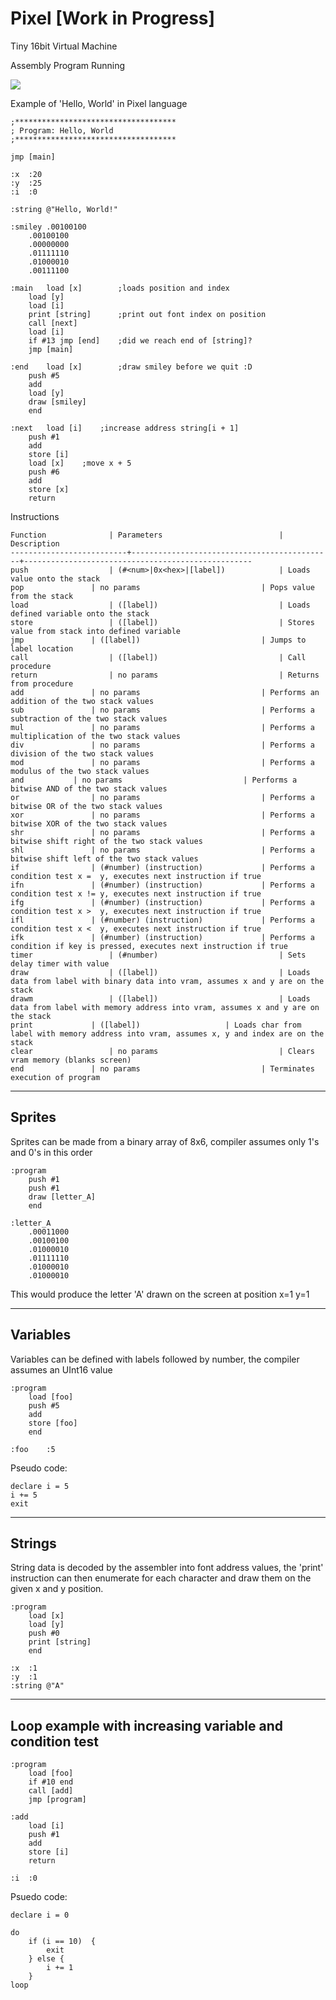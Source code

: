 # Pixel [Work in Progress]
Tiny 16bit Virtual Machine

Assembly Program Running

![](http://i.imgur.com/bPnU768.png)

Example of 'Hello, World' in Pixel language

```
;************************************
; Program: Hello, World
;************************************

jmp [main]

:x	:20
:y	:25
:i	:0

:string	@"Hello, World!"

:smiley .00100100
	.00100100
	.00000000
	.01111110
	.01000010
	.00111100

:main	load [x]		;loads position and index
	load [y]
	load [i]
	print [string]		;print out font index on position
	call [next]
	load [i]
	if #13 jmp [end]	;did we reach end of [string]?
	jmp [main]

:end	load [x]		;draw smiley before we quit :D
	push #5
	add
	load [y]
	draw [smiley]
	end

:next	load [i]	;increase address string[i + 1]
	push #1
	add
	store [i]
	load [x]	;move x + 5
	push #6
	add
	store [x]
	return
```

Instructions
```
Function	      	  | Parameters                    		| Description
--------------------------+---------------------------------------------+---------------------------------------------------
push 		          | (#<num>|0x<hex>|[label])			| Loads value onto the stack
pop		          | no params			                | Pops value from the stack
load		          | ([label])			                | Loads defined variable onto the stack
store		          | ([label])			                | Stores value from stack into defined variable
jmp		          | ([label])			                | Jumps to label location
call		          | ([label])			                | Call procedure
return		      	  | no params			                | Returns from procedure
add		          | no params			                | Performs an addition of the two stack values
sub		          | no params			                | Performs a subtraction of the two stack values
mul		          | no params			                | Performs a multiplication of the two stack values
div		          | no params			                | Performs a division of the two stack values
mod		          | no params			                | Performs a modulus of the two stack values
and			  | no params			                | Performs a bitwise AND of the two stack values
or		          | no params			                | Performs a bitwise OR of the two stack values
xor		          | no params			                | Performs a bitwise XOR of the two stack values
shr		          | no params			                | Performs a bitwise shift right of the two stack values
shl		          | no params			                | Performs a bitwise shift left of the two stack values
if		          | (#number) (instruction)	      		| Performs a condition test x =  y, executes next instruction if true
ifn		          | (#number) (instruction)	      		| Performs a condition test x != y, executes next instruction if true
ifg		          | (#number) (instruction)	      		| Performs a condition test x >  y, executes next instruction if true
ifl		          | (#number) (instruction)	      		| Performs a condition test x <  y, executes next instruction if true
ifk		          | (#number) (instruction)	      		| Performs a condition if key is pressed, executes next instruction if true
timer		          | (#number)			                | Sets delay timer with value
draw		          | ([label])			                | Loads data from label with binary data into vram, assumes x and y are on the stack
drawm		          | ([label])			                | Loads data from label with memory address into vram, assumes x and y are on the stack
print			  | ([label])					| Loads char from label with memory address into vram, assumes x, y and index are on the stack
clear		          | no params			                | Clears vram memory (blanks screen)
end		          | no params 	                  		| Terminates execution of program
```

----------------------------------------------------------------------------------------------------
Sprites
----------------------------------------------------------------------------------------------------
Sprites can be made from a binary array of 8x6, compiler assumes only  1's and 0's in this order
```
:program
	push #1
	push #1
	draw [letter_A]
	end

:letter_A
	.00011000
	.00100100
	.01000010
	.01111110
	.01000010
	.01000010
```
This would produce the letter 'A' drawn on the screen at position x=1 y=1

----------------------------------------------------------------------------------------------------
Variables
----------------------------------------------------------------------------------------------------
Variables can be defined with labels followed by number, the compiler assumes an UInt16 value
```
:program
	load [foo]
	push #5
	add
	store [foo]
	end
		
:foo	:5
```

Pseudo code:
```
declare i = 5
i += 5
exit 
```
----------------------------------------------------------------------------------------------------
Strings
----------------------------------------------------------------------------------------------------
String data is decoded by the assembler into font address values, the 'print' instruction can
then enumerate for each character and draw them on the given x and y position.

```
:program
	load [x]
	load [y]
	push #0
	print [string]
	end

:x	:1
:y	:1
:string @"A"
```

----------------------------------------------------------------------------------------------------
Loop example with increasing variable and condition test
----------------------------------------------------------------------------------------------------
```
:program
	load [foo]
	if #10 end
	call [add]
	jmp [program]

:add
	load [i]
	push #1
	add
	store [i]
	return

:i	:0
```

Psuedo code:
```
declare i = 0

do
	if (i == 10)  {
		exit
	} else {
		i += 1
	}
loop
```



